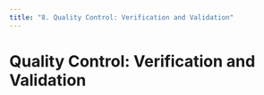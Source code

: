 ```yaml
---
title: "8. Quality Control: Verification and Validation"
---
```


# Quality Control: Verification and Validation